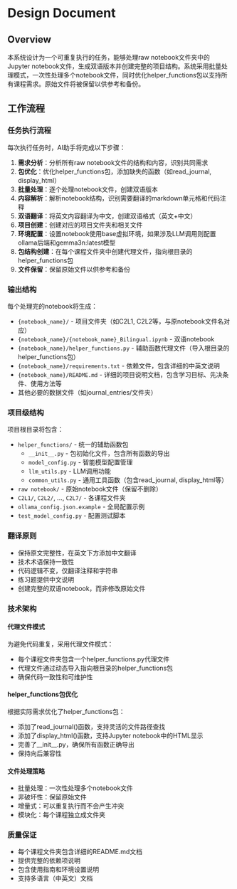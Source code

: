 # Design Document

## Overview

本系统设计为一个可重复执行的任务，能够处理raw notebook文件夹中的Jupyter notebook文件，生成双语版本并创建完整的项目结构。系统采用批量处理模式，一次性处理多个notebook文件，同时优化helper_functions包以支持所有课程需求。原始文件将被保留以供参考和备份。

## 工作流程

### 任务执行流程
每次执行任务时，AI助手将完成以下步骤：

1. **需求分析**：分析所有raw notebook文件的结构和内容，识别共同需求
2. **包优化**：优化helper_functions包，添加缺失的函数（如read_journal, display_html）
3. **批量处理**：逐个处理notebook文件，创建双语版本
4. **内容解析**：解析notebook结构，识别需要翻译的markdown单元格和代码注释
5. **双语翻译**：将英文内容翻译为中文，创建双语格式（英文+中文）
6. **项目创建**：创建对应的项目文件夹和相关文件
7. **环境配置**：设置notebook使用base虚拟环境，如果涉及LLM调用则配置ollama后端和gemma3n:latest模型
8. **包结构创建**：在每个课程文件夹中创建代理文件，指向根目录的helper_functions包
9. **文件保留**：保留原始文件以供参考和备份

### 输出结构
每个处理完的notebook将生成：
- `{notebook_name}/` - 项目文件夹（如C2L1, C2L2等，与原notebook文件名对应）
- `{notebook_name}/{notebook_name}_Bilingual.ipynb` - 双语notebook
- `{notebook_name}/helper_functions.py` - 辅助函数代理文件（导入根目录的helper_functions包）
- `{notebook_name}/requirements.txt` - 依赖文件，包含详细的中英文说明
- `{notebook_name}/README.md` - 详细的项目说明文档，包含学习目标、先决条件、使用方法等
- 其他必要的数据文件（如journal_entries/文件夹）

### 项目级结构
项目根目录将包含：
- `helper_functions/` - 统一的辅助函数包
  - `__init__.py` - 包初始化文件，包含所有函数的导出
  - `model_config.py` - 智能模型配置管理
  - `llm_utils.py` - LLM调用功能
  - `common_utils.py` - 通用工具函数（包含read_journal, display_html等）
- `raw notebook/` - 原始notebook文件（保留不删除）
- `C2L1/`, `C2L2/`, ..., `C2L7/` - 各课程文件夹
- `ollama_config.json.example` - 全局配置示例
- `test_model_config.py` - 配置测试脚本

### 翻译原则
- 保持原文完整性，在英文下方添加中文翻译
- 技术术语保持一致性
- 代码逻辑不变，仅翻译注释和字符串
- 练习题提供中文说明
- 创建完整的双语notebook，而非修改原始文件

### 技术架构

#### 代理文件模式
为避免代码重复，采用代理文件模式：
- 每个课程文件夹包含一个helper_functions.py代理文件
- 代理文件通过动态导入指向根目录的helper_functions包
- 确保代码一致性和可维护性

#### helper_functions包优化
根据实际需求优化了helper_functions包：
- 添加了read_journal()函数，支持灵活的文件路径查找
- 添加了display_html()函数，支持Jupyter notebook中的HTML显示
- 完善了__init__.py，确保所有函数正确导出
- 保持向后兼容性

#### 文件处理策略
- 批量处理：一次性处理多个notebook文件
- 非破坏性：保留原始文件
- 增量式：可以重复执行而不会产生冲突
- 模块化：每个课程独立成文件夹

### 质量保证
- 每个课程文件夹包含详细的README.md文档
- 提供完整的依赖项说明
- 包含使用指南和环境设置说明
- 支持多语言（中英文）文档